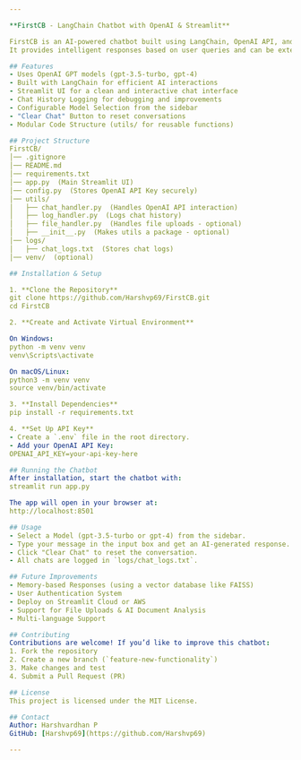```yaml
---

**FirstCB - LangChain Chatbot with OpenAI & Streamlit**  

FirstCB is an AI-powered chatbot built using LangChain, OpenAI API, and Streamlit.  
It provides intelligent responses based on user queries and can be extended with additional functionalities.  

## Features  
- Uses OpenAI GPT models (gpt-3.5-turbo, gpt-4)  
- Built with LangChain for efficient AI interactions  
- Streamlit UI for a clean and interactive chat interface  
- Chat History Logging for debugging and improvements  
- Configurable Model Selection from the sidebar  
- "Clear Chat" Button to reset conversations  
- Modular Code Structure (utils/ for reusable functions)  

## Project Structure  
FirstCB/  
│── .gitignore  
│── README.md  
│── requirements.txt  
│── app.py  (Main Streamlit UI)  
│── config.py  (Stores OpenAI API Key securely)  
│── utils/  
│   ├── chat_handler.py  (Handles OpenAI API interaction)  
│   ├── log_handler.py  (Logs chat history)  
│   ├── file_handler.py  (Handles file uploads - optional)  
│   ├── __init__.py  (Makes utils a package - optional)  
│── logs/  
│   ├── chat_logs.txt  (Stores chat logs)  
│── venv/  (optional)  

## Installation & Setup  

1. **Clone the Repository**  
git clone https://github.com/Harshvp69/FirstCB.git  
cd FirstCB  

2. **Create and Activate Virtual Environment**  

On Windows:  
python -m venv venv  
venv\Scripts\activate  

On macOS/Linux:  
python3 -m venv venv  
source venv/bin/activate  

3. **Install Dependencies**  
pip install -r requirements.txt  

4. **Set Up API Key**  
- Create a `.env` file in the root directory.  
- Add your OpenAI API Key:  
OPENAI_API_KEY=your-api-key-here  

## Running the Chatbot  
After installation, start the chatbot with:  
streamlit run app.py  

The app will open in your browser at:  
http://localhost:8501  

## Usage  
- Select a Model (gpt-3.5-turbo or gpt-4) from the sidebar.  
- Type your message in the input box and get an AI-generated response.  
- Click "Clear Chat" to reset the conversation.  
- All chats are logged in `logs/chat_logs.txt`.  

## Future Improvements  
- Memory-based Responses (using a vector database like FAISS)  
- User Authentication System  
- Deploy on Streamlit Cloud or AWS  
- Support for File Uploads & AI Document Analysis  
- Multi-language Support  

## Contributing  
Contributions are welcome! If you’d like to improve this chatbot:  
1. Fork the repository  
2. Create a new branch (`feature-new-functionality`)  
3. Make changes and test  
4. Submit a Pull Request (PR)  

## License  
This project is licensed under the MIT License.  

## Contact  
Author: Harshvardhan P  
GitHub: [Harshvp69](https://github.com/Harshvp69)  

---
```


